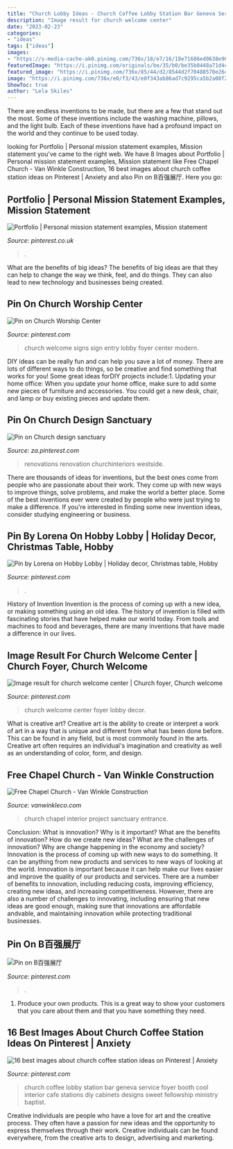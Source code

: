 ```yaml
---
title: "Church Lobby Ideas - Church Coffee Lobby Station Bar Geneva Service Foyer Booth Cool Interior Cafe Stations Diy Cabinets Designs Sweet Fellowship Ministry Baptist"
description: "Image result for church welcome center"
date: "2023-02-23"
categories:
- "ideas"
tags: ["ideas"]
images:
- "https://s-media-cache-ak0.pinimg.com/736x/18/e7/16/18e71686ed0638e9623a061f4a13c580.jpg"
featuredImage: "https://i.pinimg.com/originals/be/35/b0/be35b0448a71d4c23dbaa5ec2045e2f5.jpg"
featured_image: "https://i.pinimg.com/736x/85/44/d2/8544d2f70488570e26447bdcb5d6231e.jpg"
image: "https://i.pinimg.com/736x/e0/f3/43/e0f343ab86ad7c9295ca5b2a08f2cc09.jpg"
ShowToc: true
author: "Lela Skiles"
---
```



There are endless inventions to be made, but there are a few that stand out the most. Some of these inventions include the washing machine, pillows, and the light bulb. Each of these inventions have had a profound impact on the world and they continue to be used today.

	

		
looking for Portfolio | Personal mission statement examples, Mission statement you've came to the right web. We have 8 Images about Portfolio | Personal mission statement examples, Mission statement like Free Chapel Church - Van Winkle Construction, 16 best images about church coffee station ideas on Pinterest | Anxiety and also Pin on B百强展厅. Here you go:
		
    
## Portfolio | Personal Mission Statement Examples, Mission Statement

<img loading=lazy src="https://i.pinimg.com/736x/36/fd/60/36fd60b0385676e7980b503ad96b93a3--mission-statements-womens-ministry.jpg" onerror="this.onerror=null;this.src='https://tse3.mm.bing.net/th?id=OIP.LKVSTL0yltrjxe9O4ZgeuwHaKI&amp;pid=15.1';" alt="Portfolio | Personal mission statement examples, Mission statement">

_Source: pinterest.co.uk_

>. 

	

What are the benefits of big ideas?
The benefits of big ideas are that they can help to change the way we think, feel, and do things. They can also lead to new technology and businesses being created.

    
## Pin On Church Worship Center

<img loading=lazy src="https://i.pinimg.com/originals/be/35/b0/be35b0448a71d4c23dbaa5ec2045e2f5.jpg" onerror="this.onerror=null;this.src='https://tse4.mm.bing.net/th?id=OIP.xDno7ZMS9tA3DNJnyBI8lAHaFj&amp;pid=15.1';" alt="Pin on Church Worship Center">

_Source: pinterest.com_

>church welcome signs sign entry lobby foyer center modern. 

	

DIY ideas can be really fun and can help you save a lot of money. There are lots of different ways to do things, so be creative and find something that works for you! Some great ideas forDIY projects include:1. Updating your home office: When you update your home office, make sure to add some new pieces of furniture and accessories. You could get a new desk, chair, and lamp or buy existing pieces and update them.
    
## Pin On Church Design Sanctuary

<img loading=lazy src="https://i.pinimg.com/736x/ea/a4/98/eaa49896e44ec4bd99ddb36a8e359964.jpg" onerror="this.onerror=null;this.src='https://tse3.mm.bing.net/th?id=OIP.JAYOio65kBlE_5EWComKBwHaFm&amp;pid=15.1';" alt="Pin on Church design sanctuary">

_Source: za.pinterest.com_

>renovations renovation churchinteriors westside. 

	

There are thousands of ideas for inventions, but the best ones come from people who are passionate about their work. They come up with new ways to improve things, solve problems, and make the world a better place. Some of the best inventions ever were created by people who were just trying to make a difference. If you're interested in finding some new invention ideas, consider studying engineering or business.

    
## Pin By Lorena On Hobby Lobby | Holiday Decor, Christmas Table, Hobby

<img loading=lazy src="https://i.pinimg.com/originals/de/94/0a/de940ab61435945ce2eac17ff5c6eff2.jpg" onerror="this.onerror=null;this.src='https://tse4.mm.bing.net/th?id=OIP.pFFoK8J6eiwTtE7XYw0jnQHaJ4&amp;pid=15.1';" alt="Pin by Lorena on Hobby Lobby | Holiday decor, Christmas table, Hobby">

_Source: pinterest.com_

>. 

	

History of Invention
Invention is the process of coming up with a new idea, or making something using an old idea. The history of invention is filled with fascinating stories that have helped make our world today. From tools and machines to food and beverages, there are many inventions that have made a difference in our lives.

    
## Image Result For Church Welcome Center | Church Foyer, Church Welcome

<img loading=lazy src="https://i.pinimg.com/736x/e0/f3/43/e0f343ab86ad7c9295ca5b2a08f2cc09.jpg" onerror="this.onerror=null;this.src='https://tse4.mm.bing.net/th?id=OIP.ELuLsj8vnbgrHyxDGPw_GwAAAA&amp;pid=15.1';" alt="Image result for church welcome center | Church foyer, Church welcome">

_Source: pinterest.com_

>church welcome center foyer lobby decor. 

	

What is creative art?
Creative art is the ability to create or interpret a work of art in a way that is unique and different from what has been done before. This can be found in any field, but is most commonly found in the arts. Creative art often requires an individual's imagination and creativity as well as an understanding of color, form, and design.

    
## Free Chapel Church - Van Winkle Construction

<img loading=lazy src="https://www.vanwinkleco.com/wp-content/uploads/2015/08/Free-Chapel-Church-entrance-looking-into-sanctuary.jpg" onerror="this.onerror=null;this.src='https://tse1.mm.bing.net/th?id=OIP.oMV2sBeVygaHaOwSfL4wPwHaEm&amp;pid=15.1';" alt="Free Chapel Church - Van Winkle Construction">

_Source: vanwinkleco.com_

>church chapel interior project sanctuary entrance. 

	

Conclusion: What is innovation? Why is it important? What are the benefits of innovation? How do we create new ideas? What are the challenges of innovation? Why are change happening in the economy and society?
Innovation is the process of coming up with new ways to do something. It can be anything from new products and services to new ways of looking at the world. Innovation is important because it can help make our lives easier and improve the quality of our products and services. There are a number of benefits to innovation, including reducing costs, improving efficiency, creating new ideas, and increasing competitiveness. However, there are also a number of challenges to innovating, including ensuring that new ideas are good enough, making sure that innovations are affordable andvable, and maintaining innovation while protecting traditional businesses.

    
## Pin On B百强展厅

<img loading=lazy src="https://i.pinimg.com/736x/85/44/d2/8544d2f70488570e26447bdcb5d6231e.jpg" onerror="this.onerror=null;this.src='https://tse4.mm.bing.net/th?id=OIP.kAgipW_XCRWcVhtvVnA-eQHaE8&amp;pid=15.1';" alt="Pin on B百强展厅">

_Source: pinterest.com_

>. 

	

1. Produce your own products. This is a great way to show your customers that you care about them and that you have something they need.

    
## 16 Best Images About Church Coffee Station Ideas On Pinterest | Anxiety

<img loading=lazy src="https://s-media-cache-ak0.pinimg.com/736x/18/e7/16/18e71686ed0638e9623a061f4a13c580.jpg" onerror="this.onerror=null;this.src='https://tse1.mm.bing.net/th?id=OIP.n9idvN30fATM9XgPBNatPgHaLJ&amp;pid=15.1';" alt="16 best images about church coffee station ideas on Pinterest | Anxiety">

_Source: pinterest.com_

>church coffee lobby station bar geneva service foyer booth cool interior cafe stations diy cabinets designs sweet fellowship ministry baptist. 

	

Creative individuals are people who have a love for art and the creative process. They often have a passion for new ideas and the opportunity to express themselves through their work. Creative individuals can be found everywhere, from the creative arts to design, advertising and marketing.


